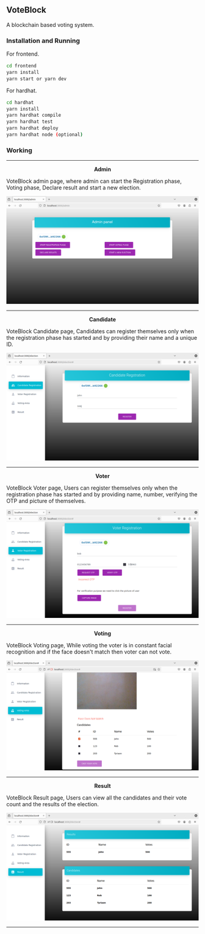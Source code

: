 ## VoteBlock
A blockchain based voting system.

### Installation and Running

For frontend.
```sh
cd frontend
yarn install
yarn start or yarn dev
```

For hardhat.
```sh
cd hardhat
yarn install
yarn hardhat compile
yarn hardhat test
yarn hardhat deploy
yarn hardhat node (optional)
```

### Working

---

<center><b>Admin</b></center>

VoteBlock admin page, where admin can start the Registration phase, Voting phase, Declare result and start a new election.  

![Homepage](screenshots/admin.png)

---
<center><b>Candidate</b></center>

VoteBlock Candidate page, Candidates can register themselves only when the registration phase has started and by providing their name and a unique ID.

![Homepage](screenshots/candidate.png)


---
<center><b>Voter</b></center>

VoteBlock Voter page, Users can register themselves only when the registration phase has started and by providing name, number, verifying the OTP and picture of themselves.

![Homepage](screenshots/voter.png)

---
<center><b>Voting</b></center>

VoteBlock Voting page, While voting the voter is in constant facial recognition and if the face doesn't match then voter can not vote.

![Homepage](screenshots/voting.png)

---
<center><b>Result</b></center>

VoteBlock Result page, Users can view all the candidates and their vote count and the results of the election.

![Homepage](screenshots/result.png)

---

